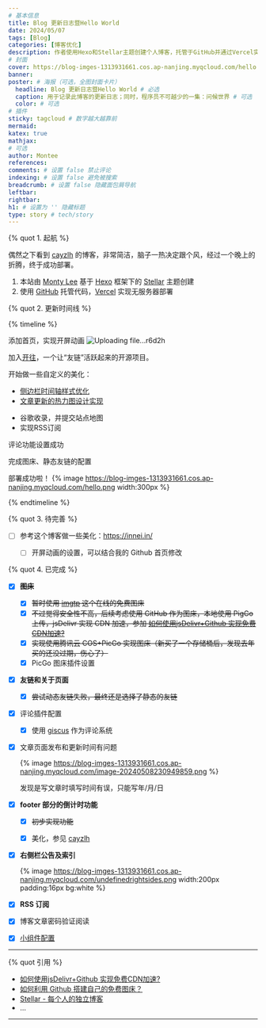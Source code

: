 ```yaml
---
# 基本信息
title: Blog 更新日志暨Hello World
date: 2024/05/07
tags: [Blog]
categories: [博客优化]
description: 作者使用Hexo和Stellar主题创建个人博客，托管于GitHub并通过Vercel实现无服务器部署。从2024年5月7日部署成功至2025年4月，博客经历了多次优化和功能添加，如评论、图床、友链页面和文章更新热力图。作者列出了待完善和已完成的任务，包括开屏动画、美化博客、RSS订阅和文章密码验证阅读等，并提供了相关资源链接。
# 封面
cover: https://blog-imges-1313931661.cos.ap-nanjing.myqcloud.com/hello.png 
banner: 
poster: # 海报（可选，全图封面卡片）
  headline: Blog 更新日志暨Hello World # 必选
  caption: 用于记录此博客的更新日志；同时，程序员不可越少的一集：问候世界 # 可选
  color: # 可选
# 插件
sticky: tagcloud # 数字越大越靠前
mermaid:
katex: true
mathjax: 
# 可选
author: Montee
references:
comments: # 设置 false 禁止评论
indexing: # 设置 false 避免被搜索
breadcrumb: # 设置 false 隐藏面包屑导航
leftbar: 
rightbar:
h1: # 设置为 '' 隐藏标题
type: story # tech/story
---
```

{% quot 1. 起航 %}

偶然之下看到 [cayzlh](https://www.cayzlh.com) 的博客，非常简洁，脑子一热决定跟个风，经过一个晚上的折腾，终于成功部署。

1. 本站由 [Monty Lee](https://www.montylee.cn) 基于 [Hexo](https://hexo.io/zh-cn/) 框架下的 [Stellar](https://github.com/xaoxuu/hexo-theme-stellar/tree/1.28.1) 主题创建
2. 使用 [GitHub](https://github.com) 托管代码，[Vercel](https://vercel.com) 实现无服务器部署

{% quot 2. 更新时间线 %}

{% timeline %}
<!-- node 2025 年 4 月 21 日 -->
添加首页，实现开屏动画
![Uploading file...r6d2h]()


<!-- node 2025 年 4 月 13 日 -->
加入[开往](https://www.travellings.cn)，一个让“友链”活跃起来的开源项目。

<!-- node 2025 年 4 月 11 日 -->
开始做一些自定义的美化：
* [侧边栏时间轴样式优化](https://www.montylee.cn/2025/04/11/Hexo-stellar%E4%B8%BB%E9%A2%98%E4%BE%A7%E8%BE%B9%E6%A0%8F%E6%97%B6%E9%97%B4%E8%BD%B4%E6%A0%B7%E5%BC%8F%E4%BC%98%E5%8C%96/)
* [文章更新的热力图设计实现](https://www.montylee.cn/2025/04/12/Hexo-stellar%E5%8D%9A%E5%AE%A2%E7%83%AD%E5%8A%9B%E5%9B%BE%E8%AE%BE%E8%AE%A1%E4%B8%8E%E5%AE%9E%E7%8E%B0/)


<!-- node 2025 年 4 月 9 日 -->
* 谷歌收录，并提交站点地图
* 实现RSS订阅

<!-- node 2024 年 6 月 7 日 -->
评论功能设置成功

<!-- node 2024 年 5 月 8 日 -->
完成图床、静态友链的配置

<!-- node 2024 年 5 月 7 日 -->
部署成功啦！
{% image https://blog-imges-1313931661.cos.ap-nanjing.myqcloud.com/hello.png width:300px %}

{% endtimeline %}


{% quot 3. 待完善 %}

- [ ] 参考这个博客做一些美化：https://innei.in/
	- [ ] 开屏动画的设置，可以结合我的 Github 首页修改


{% quot 4. 已完成 %}


- [x] ~~**图床**~~
    - [x] ~~暂时使用 [imgtp](https://imgtp.com) 这个在线的免费图床~~
    - [x] ~~不过觉得安全性不高，后续考虑使用 GitHub 作为图床，本地使用 PigGo 上传，jsDelivr 实现 CDN 加速，参加 [如何使用jsDelivr+Github 实现免费CDN加速?](https://zhuanlan.zhihu.com/p/346643522)~~
    - [x] ~~实现使用腾讯云 COS+PicGo 实现图床（新买了一个存储桶后，发现去年买的还没过期，伤心了）~~
    - [x] PicGo 图床插件设置

- [x] **友链和关于页面**
  - [x] ~~尝试动态友链失败，最终还是选择了静态的友链~~
  
- [x] 评论插件配置
  - [x] 使用 [giscus](https://giscus.app/zh-CN) 作为评论系统
  
- [x] 文章页面发布和更新时间有问题

  {% image https://blog-imges-1313931661.cos.ap-nanjing.myqcloud.com/image-20240508230949859.png  %}

  发现是写文章时填写时间有误，只能写年/月/日

- [x] **footer 部分的倒计时功能**

  - [x] ~~初步实现功能~~

  - [x] 美化，参见 [cayzlh](https://www.cayzlh.com)  

- [x] **右侧栏公告及索引**

  {% image https://blog-imges-1313931661.cos.ap-nanjing.myqcloud.com/undefinedrightsides.png width:200px padding:16px bg:white %}

- [x] **RSS 订阅**
- [x] 博客文章密码验证阅读
- [x] [小组件配置](https://xaoxuu.com/wiki/stellar/widgets/)

---
{% quot 引用 %}
  - [如何使用jsDelivr+Github 实现免费CDN加速?](https://zhuanlan.zhihu.com/p/346643522)
  - [如何利用 Github 搭建自己的免费图床？](https://zhuanlan.zhihu.com/p/353775844)
  - [Stellar - 每个人的独立博客](https://xaoxuu.com/wiki/stellar/#start)
  - ...

---